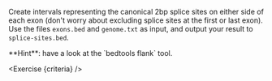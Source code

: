<script>
// Solution:
//    bedtools flank -l 2 -r 2 -i exons.bed -g genome.txt > splice-sites.bed

import Exercise from "../../Exercise.svelte";
import Alert from "../../Alert.svelte";
import Link from "../../Link.svelte";

let criteria = [
{
	name: "File <code>splice-sites.bed</code> contains a list of all regions of 500kb in the genome",
	checks: [{
		type: "file",
		path: "splice-sites.bed",
		action: "contents",
		command: "bedtools flank -l 2 -r 2 -i exons.bed -g genome.txt"
	}]
}
];
</script>

Create intervals representing the canonical 2bp splice sites on either side of each exon (don't worry about excluding splice sites at the first or last exon). Use the files `exons.bed` and `genome.txt` as input, and output your result to `splice-sites.bed`.

<Alert color="info">
	**Hint**: have a look at the <Link href="https://bedtools.readthedocs.io/en/latest/content/tools/flank.html">`bedtools flank`</Link> tool.
</Alert>

<Exercise {criteria} />
